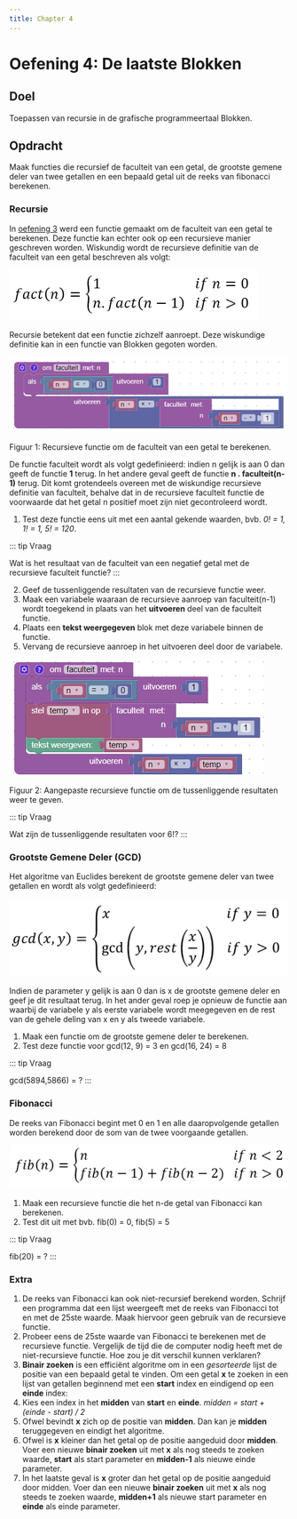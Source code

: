 ```yaml
---
title: Chapter 4
---
```


# Oefening 4: De laatste Blokken

## Doel

Toepassen van recursie in de grafische programmeertaal Blokken.

## Opdracht

Maak functies die recursief de faculteit van een getal, de grootste gemene deler van twee getallen en een bepaald getal uit de reeks van fibonacci berekenen.

### Recursie

In [oefening 3](../chapter-3/README.md) werd een functie gemaakt om de faculteit van een getal te berekenen. Deze functie kan echter ook op een recursieve manier geschreven worden. Wiskundig wordt de recursieve definitie van de faculteit van een getal beschreven als volgt:

![Recursieve definitie van de faculteit van een getal](./assets/defFactRecursive.png)

Recursie betekent dat een functie zichzelf aanroept. Deze wiskundige definitie kan in een functie van Blokken gegoten worden.

![Recursieve functie om de faculteit van een getal te berekenen](./assets/FaculteitRecursief.png)

Figuur 1: Recursieve functie om de faculteit van een getal te berekenen.

De functie faculteit wordt als volgt gedefinieerd: indien n gelijk is aan 0 dan geeft de functie **1** terug. In het andere geval geeft de functie **n . faculteit(n-1)** terug. Dit komt grotendeels overeen met de wiskundige recursieve definitie van faculteit, behalve dat in de recursieve faculteit functie de voorwaarde dat het getal n positief moet zijn niet gecontroleerd wordt.

1. Test deze functie eens uit met een aantal gekende waarden, bvb. *0! = 1, 1! = 1, 5! = 120*.

::: tip Vraag

Wat is het resultaat van de faculteit van een negatief getal met de recursieve faculteit functie?
:::

2. Geef de tussenliggende resultaten van de recursieve functie weer.
  1. Maak een variabele waaraan de recursieve aanroep van faculteit(n-1) wordt toegekend in plaats van het **uitvoeren** deel van de faculteit functie.
  2. Plaats een **tekst weergegeven** blok met deze variabele binnen de functie.
  3. Vervang de recursieve aanroep in het uitvoeren deel door de variabele.

![Aangepaste recursieve functie om de tussenliggende resultaten weer te geven](./assets/TempResult.png)

Figuur 2: Aangepaste recursieve functie om de tussenliggende resultaten weer te geven.

::: tip Vraag

Wat zijn de tussenliggende resultaten voor 6!?
:::

### Grootste Gemene Deler (GCD)

Het algoritme van Euclides berekent de grootste gemene deler van twee getallen en wordt als volgt gedefinieerd:

![Algoritme van Euclides](./assets/gcd.png)

Indien de parameter y gelijk is aan 0 dan is x de grootste gemene deler en geef je dit resultaat terug. In het ander geval roep je opnieuw de functie aan waarbij de variabele y als eerste variabele wordt meegegeven en de rest van de gehele deling van x en y als tweede variabele.

1. Maak een functie om de grootste gemene deler te berekenen.
2. Test deze functie voor gcd(12, 9) = 3 en gcd(16, 24) = 8

::: tip Vraag

gcd(5894,5866) = ?
:::

### Fibonacci

De reeks van Fibonacci begint met 0 en 1 en alle daaropvolgende getallen worden berekend door de som van de twee voorgaande getallen.

![Reeks van Fibonacci](./assets/Fibonacci.png)

1. Maak een recursieve functie die het n-de getal van Fibonacci kan berekenen.
2. Test dit uit met bvb. fib(0) = 0, fib(5) = 5

::: tip Vraag

fib(20) = ?
:::

### Extra

1. De reeks van Fibonacci kan ook niet-recursief berekend worden. Schrijf een programma dat een lijst weergeeft met de reeks van Fibonacci tot en met de 25ste waarde. Maak hiervoor geen gebruik van de recursieve functie.
2. Probeer eens de 25ste waarde van Fibonacci te berekenen met de recursieve functie. Vergelijk de tijd die de computer nodig heeft met de niet-recursieve functie. Hoe zou je dit verschil kunnen verklaren?
3. **Binair zoeken** is een efficiënt algoritme om in een *gesorteerde* lijst de positie van een bepaald getal te vinden.
Om een getal **x** te zoeken in een lijst van getallen beginnend met een **start** index en eindigend op een **einde** index:
  1. Kies een index in het **midden** van **start** en **einde**. *midden = start + (einde - start) / 2*
  2. Ofwel bevindt **x** zich op de positie van **midden**. Dan kan je **midden** teruggegeven en eindigt het algoritme.
  3. Ofwel is **x** kleiner dan het getal op de positie aangeduid door **midden**. Voer een nieuwe **binair zoeken** uit met **x** als nog steeds te zoeken waarde, **start** als start parameter en **midden-1** als nieuwe einde parameter.
  4. In het laatste geval is **x** groter dan het getal op de positie  aangeduid door midden. Voer dan een nieuwe **binair zoeken** uit met **x** als nog steeds te zoeken waarde, **midden+1** als nieuwe start parameter en **einde** als einde parameter.

